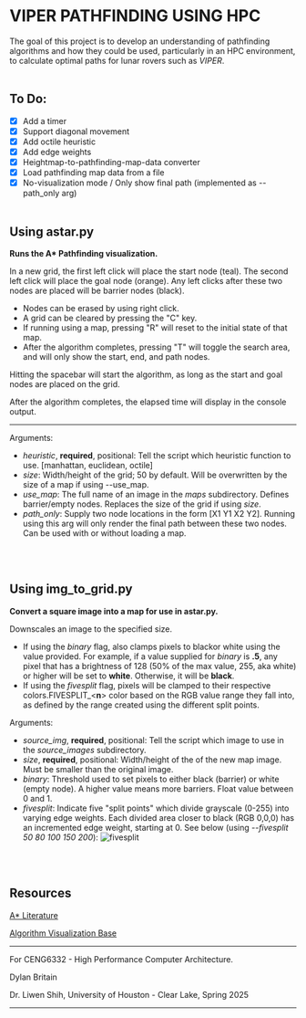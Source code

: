 # VIPER PATHFINDING USING HPC

The goal of this project is to develop an understanding of pathfinding algorithms and how they could be used, particularly in an HPC environment, to calculate optimal paths for lunar rovers such as *VIPER*.
<br><br>
## To Do:
- [x] Add a timer
- [x] Support diagonal movement
- [x] Add octile heuristic
- [x] Add edge weights
- [x] Heightmap-to-pathfinding-map-data converter
- [x] Load pathfinding map data from a file
- [x] No-visualization mode / Only show final path (implemented as --path_only arg)
<br><br>
## Using astar.py
**Runs the A\* Pathfinding visualization.**

In a new grid, the first left click will place the start node (teal). The second left click will place the goal node (orange). Any left clicks after these two nodes are placed will be barrier nodes (black).

- Nodes can be erased by using right click.
- A grid can be cleared by pressing the "C" key.
- If running using a map, pressing "R" will reset to the initial state of that map.
- After the algorithm completes, pressing "T" will toggle the search area, and will only show the start, end, and path nodes.

Hitting the spacebar will start the algorithm, as long as the start and goal nodes are placed on the grid.

After the algorithm completes, the elapsed time will display in the console output.

---

Arguments: 
- _heuristic_, **required**, positional: Tell the script which heuristic function to use. [manhattan, euclidean, octile]
- _size_: Width/height of the grid; 50 by default. Will be overwritten by the size of a map if using --use_map.
- _use_map_: The full name of an image in the _maps_ subdirectory. Defines barrier/empty nodes. Replaces the size of the grid if using _size_.
- _path_only_: Supply two node locations in the form [X1 Y1 X2 Y2]. Running using this arg will only render the final path between these two nodes. Can be used with or without loading a map. 

<br><br>
## Using img_to_grid.py
**Convert a square image into a map for use in astar.py.**

Downscales an image to the specified size.

- If using the _binary_ flag, also clamps pixels to blackor white using the value provided. For example, if a value supplied for _binary_ is **.5**, any pixel that has a brightness of 128 (50% of the max value, 255, aka white) or higher will be set to **white**. Otherwise, it will be **black**.
- If using the _fivesplit_ flag, pixels will be clamped to their respective colors.FIVESPLIT_<**n**> color based on the RGB value range they fall into, as defined by the range created using the different split points.

Arguments: 
- _source_img_, **required**, positional: Tell the script which image to use in the _source_images_ subdirectory.
- _size_, **required**, positional: Width/height of the of the new map image. Must be smaller than the original image.
- _binary_: Threshold used to set pixels to either black (barrier) or white (empty node). A higher value means more barriers. Float value between 0 and 1.
- _fivesplit_: Indicate five "split points" which divide grayscale (0-255) into varying edge weights. Each divided area closer to black (RGB 0,0,0) has an incremented edge weight, starting at 0. See below (using _--fivesplit 50 80 100 150 200_):
  ![fivesplit](https://github.com/user-attachments/assets/4a1448fd-f097-46e1-bab2-4002c5020918)



<br><br>
## Resources

[A* Literature](https://www.sciencedirect.com/science/article/pii/S1877050921000399?via%3Dihub)

[Algorithm Visualization Base](https://www.youtube.com/watch?v=JtiK0DOeI4A&ab_channel=TechWithTim)

---
For CENG6332 - High Performance Computer Architecture.

Dylan Britain

Dr. Liwen Shih, University of Houston - Clear Lake, Spring 2025

---
